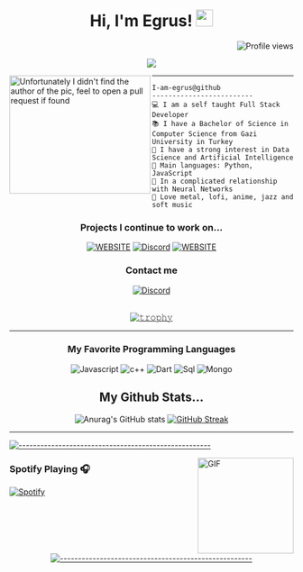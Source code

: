 <h1 align="center">
Hi, I'm Egrus!
  <img src="https://media.giphy.com/media/hvRJCLFzcasrR4ia7z/giphy.gif" width="30"></h1>
 <img src="https://gpvc.arturio.dev/I-am-vishalmaurya" alt="Profile views" align='right'/>
<br/>

<!-- Typing SVG by DenverCoder1 - https://github.com/DenverCoder1/readme-typing-svg -->
<p align="center"><img src="https://readme-typing-svg.herokuapp.com?lines=Computer+Science+Student;Full+Stack+Web+Developer;Always%20learning%20new%20things&center=true&width=380&height=45"></a>
</p>

<img align="left" src="https://pbs.twimg.com/media/EtjeYR0XEAQ_dUB?format=png&name=900x900" alt="Unfortunately I didn't find the author of the pic, feel to open a pull request if found" width="250" height="210" />
<hr>

```
I-am-egrus@github
-------------------------
💻 I am a self taught Full Stack Developer
📚 I have a Bachelor of Science in Computer Science from Gazi University in Turkey
📝 I have a strong interest in Data Science and Artificial Intelligence
🌟 Main languages: Python, JavaScript
💖 In a complicated relationship with Neural Networks
🎵 Love metal, lofi, anime, jazz and soft music
```
<div align="center">
<h3>Projects I continue to work on...</h3>

<a href="https://theeaglesclan.online" target="_blank">![WEBSITE](https://img.shields.io/badge/theeaglesclan.online-blue?style=for-the-badge)</a>
<a target="_blank" href="https://discord.com/users/297762444434997249"><img alt="Discord" src="https://img.shields.io/badge/Rust | AlphaProject%21-%237289DA.svg?style=for-the-badge&logo=discord&logoColor=white"/></a>
<a href="https://rustopic.com" target="_blank">![WEBSITE](https://img.shields.io/badge/Rustopic.com-blue?style=for-the-badge)</a>
  </div>  

<div align="center">
<h3>Contact me</h3>
  
  <a href="https://discord.com/users/297762444434997249">
<img alt="Discord" src="https://img.shields.io/badge/Discord-Egrus!%230001-7289DA?style=for-the-badge&logo=discord&logoColor=white"></a>  
</div>
  <br/>
  
  
<div align="center">
  
[![𝚝𝚛𝚘𝚙𝚑𝚢](https://github-profile-trophy.vercel.app/?username=Schweinepriester&column=8&margin-w=10&margin-h=0&no-bg=true&no-frame=true&theme=dark_dimmed)](https://github.com/egrus)
</div> 

<hr>


<h3 align="center">My Favorite Programming Languages</h3>
<p align="center">
  <img alt="Javascript" src="https://img.shields.io/badge/-JavaScript-090909?style=for-the-badge&logo=JavaScript&logoColor=E9D54D"></a> 
  <img alt="c++" src="https://img.shields.io/badge/c++-000000.svg?style=for-the-badge&logo=c%2B%2B&logoColor=005494"></a> 
  <img alt="Dart" src="https://img.shields.io/badge/python-000000?style=for-the-badge&logo=python&logoColor=f2c83f"></a>    
  <img alt="Sql" src="https://img.shields.io/badge/c%23-000000.svg?style=for-the-badge&logo=c-sharp&logoColor=239120"></a> 
  <img alt="Mongo" src="https://img.shields.io/badge/.NET-000000?style=for-the-badge&logo=.net&logoColor=c792ea"></a> 
</p>


<div align="center">
<h2 align="center">My Github Stats...</h2>
  
![Anurag's GitHub stats](https://github-readme-stats.vercel.app/api?username=Egrus&show_icons=true&theme=tokyonight)
[![GitHub Streak](http://github-readme-streak-stats.herokuapp.com?user=egrus&theme=tokyonight&mode=daily)](https://git.io/streak-stats)
</div>
<hr>

[![-----------------------------------------------------](
https://raw.githubusercontent.com/andreasbm/readme/master/assets/lines/aqua.png)](https://github.com/BaseMax?tab=repositories)
</div>

<img align="right" alt="GIF" height="170px" src="https://media.giphy.com/media/J5B1Y8QZnzXXbLQIBu/giphy.gif" />

### Spotify Playing 🎧

[![Spotify](https://novatorem.bgstatic.vercel.app/api/spotify)](https://open.spotify.com/user/mesutb1)

<div align="center">
  
[![-----------------------------------------------------](
https://raw.githubusercontent.com/andreasbm/readme/master/assets/lines/aqua.png)](https://github.com/BaseMax?tab=repositories)
</div>
